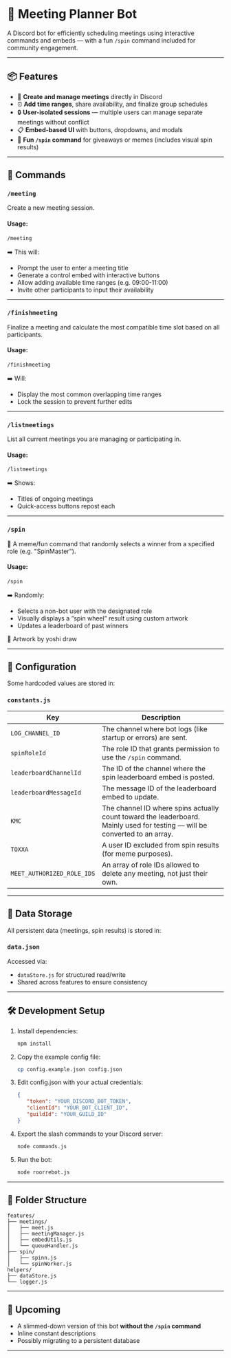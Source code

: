 # 🤖 Meeting Planner Bot

A Discord bot for efficiently scheduling meetings using interactive commands and embeds — with a fun `/spin` command included for community engagement.

---

## 📦 Features

- 📆 **Create and manage meetings** directly in Discord
- ⏰ **Add time ranges**, share availability, and finalize group schedules
- 🔒 **User-isolated sessions** — multiple users can manage separate meetings without conflict
- 📋 **Embed-based UI** with buttons, dropdowns, and modals
- 🎡 **Fun `/spin` command** for giveaways or memes (includes visual spin results)

---

## 🧩 Commands

### `/meeting`

Create a new meeting session.

#### Usage:
```bash
/meeting
```

➡️ This will:
- Prompt the user to enter a meeting title
- Generate a control embed with interactive buttons
- Allow adding available time ranges (e.g. 09:00-11:00)
- Invite other participants to input their availability

---

### `/finishmeeting`

Finalize a meeting and calculate the most compatible time slot based on all participants.

#### Usage:
```bash
/finishmeeting
```

➡️ Will:
- Display the most common overlapping time ranges
- Lock the session to prevent further edits

---

### `/listmeetings`

List all current meetings you are managing or participating in.

#### Usage:
```bash
/listmeetings
```

➡️ Shows:
- Titles of ongoing meetings
- Quick-access buttons repost each

---

### `/spin`

🎡 A meme/fun command that randomly selects a winner from a specified role (e.g. "SpinMaster").

#### Usage:
```bash
/spin
```

➡️ Randomly:
- Selects a non-bot user with the designated role
- Visually displays a “spin wheel” result using custom artwork
- Updates a leaderboard of past winners

📸 Artwork by yoshi draw

---

## 🔐 Configuration

Some hardcoded values are stored in:

### `constants.js`

| Key                     | Description                                                                 |
|------------------------|-----------------------------------------------------------------------------|
| `LOG_CHANNEL_ID`        | The channel where bot logs (like startup or errors) are sent.              |
| `spinRoleId`            | The role ID that grants permission to use the `/spin` command.             |
| `leaderboardChannelId`  | The ID of the channel where the spin leaderboard embed is posted.          |
| `leaderboardMessageId`  | The message ID of the leaderboard embed to update.                         |
| `KMC`                   | The channel ID where spins actually count toward the leaderboard. Mainly used for testing — will be converted to an array. |
| `TOXXA`                 | A user ID excluded from spin results (for meme purposes).                  |
| `MEET_AUTHORIZED_ROLE_IDS` | An array of role IDs allowed to delete any meeting, not just their own.      |

---

## 💾 Data Storage

All persistent data (meetings, spin results) is stored in:

### `data.json`

Accessed via:
- `dataStore.js` for structured read/write
- Shared across features to ensure consistency

---

## 🛠️ Development Setup

1. Install dependencies:
   ```bash
   npm install
   ```

2. Copy the example config file:
   ```bash
   cp config.example.json config.json
   ```
3. Edit config.json with your actual credentials:   
   ```json
   {
      "token": "YOUR_DISCORD_BOT_TOKEN",
      "clientId": "YOUR_BOT_CLIENT_ID",
      "guildId": "YOUR_GUILD_ID"
   }
   ```
4. Export the slash commands to your Discord server:
   ```bash
   node commands.js
   ```

5. Run the bot:
   ```bash
   node roorrebot.js
   ```

---

## 📁 Folder Structure

```
features/
├── meetings/
│   ├── meet.js
│   ├── meetingManager.js
│   ├── embedUtils.js
│   └── queueHandler.js
├── spin/
│   ├── spinn.js
│   └── spinWorker.js
helpers/
├── dataStore.js
└── logger.js

```

---

## 🔮 Upcoming

- A slimmed-down version of this bot **without the `/spin` command**
- Inline constant descriptions
- Possibly migrating to a persistent database

---
